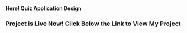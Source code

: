 <h4>Here! Quiz Application Design </h4>
<h3>Project is Live Now! Click Below the Link to View My Project</h3>
